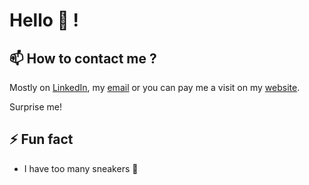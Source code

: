 # Hello 👋 !

## 📫 How to contact me ?

Mostly on [LinkedIn](https://www.linkedin.com/in/guillaumeblondel/), my [email](mailto:gllmblndl@gmail.com) or you can pay me a visit on my [website](https://blondelguillau.me).

Surprise me!

## ⚡ Fun fact

* I have too many sneakers :athletic_shoe:
